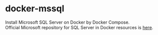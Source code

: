 # docker-mssql

Install Microsoft SQL Server on Docker by Docker Compose.  
Official Microsoft repository for SQL Server in Docker resources is [here](https://github.com/Microsoft/mssql-docker).